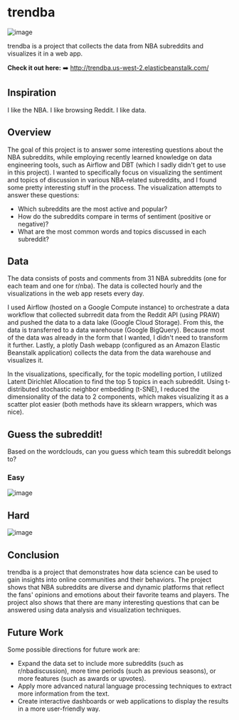 # trendba

![image](https://github.com/garrethlee/trendba/assets/65230912/a28b3e82-215c-4093-a877-e0613cb65328)

trendba is a project that collects the data from NBA subreddits and visualizes it in a web app. 

**Check it out here:** 
➡️ http://trendba.us-west-2.elasticbeanstalk.com/ 

## Inspiration

I like the NBA. I like browsing Reddit. I like data.

## Overview

The goal of this project is to answer some interesting questions about the NBA subreddits, while employing recently learned knowledge on data engineering tools, such as Airflow and DBT (which I sadly didn't get to use in this project). I wanted to specifically focus on visualizing the sentiment and topics of discussion in various NBA-related subreddits, and I found some pretty interesting stuff in the process. The visualization attempts to answer these questions:

- Which subreddits are the most active and popular?
- How do the subreddits compare in terms of sentiment (positive or negative)?
- What are the most common words and topics discussed in each subreddit?

## Data

The data consists of posts and comments from 31 NBA subreddits (one for each team and one for r/nba). The data is collected hourly and the visualizations in the web app resets every day.

I used Airflow (hosted on a Google Compute instance) to orchestrate a data workflow that collected subrredit data from the Reddit API (using PRAW) and pushed the data to a data lake (Google Cloud Storage). From this, the data is transferred to a data warehouse (Google BigQuery). Because most of the data was already in the form that I wanted, I didn't need to transform it further. Lastly, a plotly Dash webapp (configured as an Amazon Elastic Beanstalk application) collects the data from the data warehouse and visualizes it.

In the visualizations, specifically, for the topic modelling portion, I utilized Latent Dirichlet Allocation to find the top 5 topics in each subreddit. Using t-distributed stochastic neighbor embedding (t-SNE), I reduced the dimensionality of the data to 2 components, which makes visualizing it as a scatter plot easier (both methods have its sklearn wrappers, which was nice).

## Guess the subreddit!

Based on the wordclouds, can you guess which team this subreddit belongs to?

### Easy
![image](https://github.com/garrethlee/trendba/assets/65230912/1a4ef84a-ac4b-40b9-8e00-6734cefb0d3f)
## Hard
![image](https://github.com/garrethlee/trendba/assets/65230912/941e69a9-e515-4928-884a-53b7505d03f5)

## Conclusion

trendba is a project that demonstrates how data science can be used to gain insights into online communities and their behaviors. The project shows that NBA subreddits are diverse and dynamic platforms that reflect the fans' opinions and emotions about their favorite teams and players. The project also shows that there are many interesting questions that can be answered using data analysis and visualization techniques.

## Future Work

Some possible directions for future work are:

- Expand the data set to include more subreddits (such as r/nbadiscussion), more time periods (such as previous seasons), or more features (such as awards or upvotes).
- Apply more advanced natural language processing techniques to extract more information from the text.
- Create interactive dashboards or web applications to display the results in a more user-friendly way.

